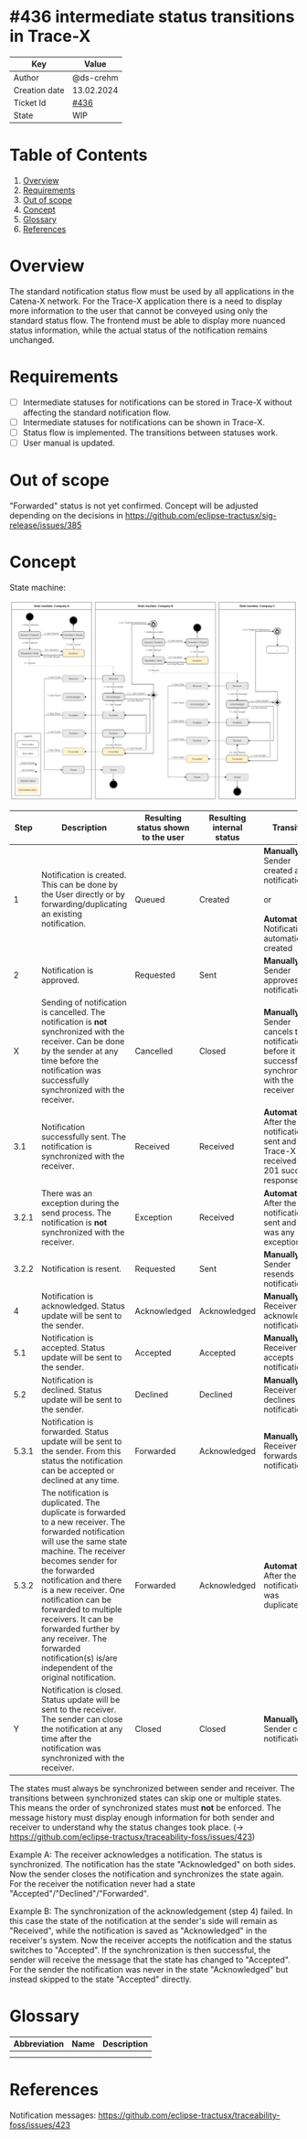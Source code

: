 # #436 intermediate status transitions in Trace-X

| Key           | Value                                                                    |
|---------------|--------------------------------------------------------------------------|
| Author        | @ds-crehm                                                                |
| Creation date | 13.02.2024                                                               |
| Ticket Id     | [#436](https://github.com/eclipse-tractusx/traceability-foss/issues/436) |
| State         | WIP                                                                      |

# Table of Contents
1. [Overview](#overview)
2. [Requirements](#requirements)
3. [Out of scope](#out-of-scope)
4. [Concept](#concept)
5. [Glossary](#glossary)
6. [References](#references)

# Overview
The standard notification status flow must be used by all applications in the Catena-X network.
For the Trace-X application there is a need to display more information to the user that cannot be conveyed using only the standard status flow.
The frontend must be able to display more nuanced status information, while the actual status of the notification remains unchanged.

# Requirements
- [ ] Intermediate statuses for notifications can be stored in Trace-X without affecting the standard notification flow.
- [ ] Intermediate statuses for notifications can be shown in Trace-X.
- [ ] Status flow is implemented. The transitions between statuses work.
- [ ] User manual is updated.

# Out of scope
"Forwarded" status is not yet confirmed. Concept will be adjusted depending on the decisions in https://github.com/eclipse-tractusx/sig-release/issues/385

# Concept
State machine:

![Intermediate-status-handling.png](Intermediate-status-handling.png)

| Step  | Description                                                                                                                                                                                                                                                                                                                                                                                                            | Resulting status shown to the user | Resulting internal status | Transition                                                                                                                     |
|-------|------------------------------------------------------------------------------------------------------------------------------------------------------------------------------------------------------------------------------------------------------------------------------------------------------------------------------------------------------------------------------------------------------------------------|------------------------------------|---------------------------|--------------------------------------------------------------------------------------------------------------------------------|
| 1     | Notification is created. This can be done by the User directly or by forwarding/duplicating an existing notification.                                                                                                                                                                                                                                                                                                  | Queued                             | Created                   | **Manually:** Sender created a new notification <br/><br/>or<br/><br/>**Automatically:** Notification is automatically created |
| 2     | Notification is approved.                                                                                                                                                                                                                                                                                                                                                                                              | Requested                          | Sent                      | **Manually:** Sender approves notification                                                                                     |
| X     | Sending of notification is cancelled. The notification is **not** synchronized with the receiver. Can be done by the sender at any time before the notification was successfully synchronized with the receiver.                                                                                                                                                                                                       | Cancelled                          | Closed                    | **Manually:** Sender cancels the notification before it is successfully synchronized with the receiver                         |
| 3.1   | Notification successfully sent. The notification is synchronized with the receiver.                                                                                                                                                                                                                                                                                                                                    | Received                           | Received                  | **Automatically:** After the notification is sent and Trace-X received a 201 success response                                  |
| 3.2.1 | There was an exception during the send process. The notification is **not** synchronized with the receiver.                                                                                                                                                                                                                                                                                                            | Exception                          | Received                  | **Automatically:** After the notification is sent and there was any exception                                                  |
| 3.2.2 | Notification is resent.                                                                                                                                                                                                                                                                                                                                                                                                | Requested                          | Sent                      | **Manually:** Sender resends notification                                                                                      |
| 4     | Notification is acknowledged. Status update will be sent to the sender.                                                                                                                                                                                                                                                                                                                                                | Acknowledged                       | Acknowledged              | **Manually:** Receiver acknowledges notification                                                                               |
| 5.1   | Notification is accepted. Status update will be sent to the sender.                                                                                                                                                                                                                                                                                                                                                    | Accepted                           | Accepted                  | **Manually:** Receiver accepts notification                                                                                    |
| 5.2   | Notification is declined. Status update will be sent to the sender.                                                                                                                                                                                                                                                                                                                                                    | Declined                           | Declined                  | **Manually:** Receiver declines notification                                                                                   |
| 5.3.1 | Notification is forwarded. Status update will be sent to the sender. From this status the notification can be accepted or declined at any time.                                                                                                                                                                                                                                                                        | Forwarded                          | Acknowledged              | **Manually:** Receiver forwards notification                                                                                   |
| 5.3.2 | The notification is duplicated. The duplicate is forwarded to a new receiver. The forwarded notification will use the same state machine. The receiver becomes sender for the forwarded notification and there is a new receiver. One notification can be forwarded to multiple receivers. It can be forwarded further by any receiver. The forwarded notification(s) is/are independent of the original notification. | Forwarded                          | Acknowledged              | **Automatically:** After the notification was duplicated                                                                       |
| Y     | Notification is closed. Status update will be sent to the receiver. The sender can close the notification at any time after the notification was synchronized with the receiver.                                                                                                                                                                                                                                       | Closed                             | Closed                    | **Manually:** Sender closes notification                                                                                       |

The states must always be synchronized between sender and receiver. The transitions between synchronized states can skip one or multiple states.
This means the order of synchronized states must **not** be enforced. The message history must display enough information for both sender and receiver to understand why the status changes took place. (-> https://github.com/eclipse-tractusx/traceability-foss/issues/423)

Example A: The receiver acknowledges a notification. The status is synchronized. The notification has the state "Acknowledged" on both sides.
Now the sender closes the notification and synchronizes the state again. For the receiver the notification never had a state "Accepted"/"Declined"/"Forwarded".

Example B: The synchronization of the acknowledgement (step 4) failed. In this case the state of the notification at the sender's side will remain as "Received", while the notification is saved as "Acknowledged" in the receiver's system.
Now the receiver accepts the notification and the status switches to "Accepted". If the synchronization is then successful, the sender will receive the message that the state has changed to "Accepted". For the sender the notification was never in the state "Acknowledged" but instead skipped to the state "Accepted" directly.

# Glossary

| Abbreviation | Name | Description |
|--------------|------|-------------|
|              |      |             |
|              |      |             |

# References
Notification messages: https://github.com/eclipse-tractusx/traceability-foss/issues/423
